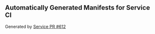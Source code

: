 ## Automatically Generated Manifests for Service CI
Generated by [Service PR #612](https://github.com/trustyai-explainability/trustyai-explainability/pull/612)
